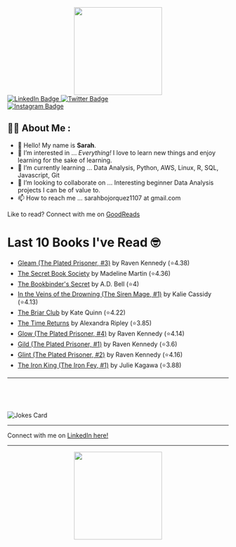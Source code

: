 
<div id="header" align="center">
  <img src="https://media.giphy.com/media/h8mSIeTWzDFooj3hgT/giphy.gif" width="200"/>
</div>

<div id="badges">
  <a href="https://www.linkedin.com/in/sarahjbojorquez/">
    <img src="https://img.shields.io/badge/LinkedIn-blue?style=for-the-badge&logo=linkedin&logoColor=white" alt="LinkedIn Badge"/>
  </a>

  <a href="https://twitter.com/Sarahjbojorquez">
    <img src="https://img.shields.io/badge/Twitter-green?style=for-the-badge&logo=twitter&logoColor=white" alt="Twitter Badge"/>
  </a>
</div>

 <a href="https://www.instagram.com/sarahjbojorquez/">
    <img src="https://img.shields.io/badge/Instagram-blueviolet?style=for-the-badge&logo=Instagram&logoColor=white" alt="Instagram Badge"/>
  </a>
<div></div>
<div></div>

## :woman_technologist: About Me :

- 👋 Hello!  My name is **Sarah**.
- 👀 I’m interested in ... *Everything!* I love to learn new things and enjoy learning for the sake of learning.
- 🌱 I’m currently learning ... Data Analysis, Python, AWS, Linux, R, SQL, Javascript, Git
- 💞️ I’m looking to collaborate on ... Interesting beginner Data Analysis projects I can be of value to.
- 📫 How to reach me ... sarahbojorquez1107 at gmail.com

Like to read? Connect with me on <a href="https://www.goodreads.com/user/show/97230998-sarah-bojorquez-lopez">GoodReads</a>
<div></div>
<div></div>

# Last 10 Books I've Read 🤓
<!-- GOODREADS-LIST:START -->
- [Gleam (The Plated Prisoner, #3)](https://www.goodreads.com/review/show/7668348653?utm_medium=api&utm_source=rss) by Raven Kennedy (⭐️4.38)
- [The Secret Book Society](https://www.goodreads.com/review/show/7668361786?utm_medium=api&utm_source=rss) by Madeline  Martin (⭐️4.36)
- [The Bookbinder&apos;s Secret](https://www.goodreads.com/review/show/7668359671?utm_medium=api&utm_source=rss) by A.D. Bell (⭐️4)
- [In the Veins of the Drowning (The Siren Mage, #1)](https://www.goodreads.com/review/show/7668355980?utm_medium=api&utm_source=rss) by Kalie Cassidy (⭐️4.13)
- [The Briar Club](https://www.goodreads.com/review/show/7668354543?utm_medium=api&utm_source=rss) by Kate Quinn (⭐️4.22)
- [The Time Returns](https://www.goodreads.com/review/show/7668350336?utm_medium=api&utm_source=rss) by Alexandra Ripley (⭐️3.85)
- [Glow (The Plated Prisoner, #4)](https://www.goodreads.com/review/show/7668348424?utm_medium=api&utm_source=rss) by Raven Kennedy (⭐️4.14)
- [Gild (The Plated Prisoner, #1)](https://www.goodreads.com/review/show/7668176454?utm_medium=api&utm_source=rss) by Raven Kennedy (⭐️3.6)
- [Glint (The Plated Prisoner, #2)](https://www.goodreads.com/review/show/7668177231?utm_medium=api&utm_source=rss) by Raven Kennedy (⭐️4.16)
- [The Iron King (The Iron Fey, #1)](https://www.goodreads.com/review/show/7605522491?utm_medium=api&utm_source=rss) by Julie Kagawa (⭐️3.88)
<!-- GOODREADS-LIST:END -->

---

<p>&nbsp;</p>
<p>&nbsp;</p>

<img src="https://readme-jokes.vercel.app/api?hideBorder&theme=cobalt&qColor=%23944bcc&aColor=%23bbdb51" alt="Jokes Card" />
<div></div>
<div></div>

---

Connect with me on [LinkedIn here!](https://www.linkedin.com/in/sarahjbojorquez/)


---

<div align="center">
  <img src="https://media.giphy.com/media/dU6iSeuBBsN9OpTg5P/giphy.gif" width="200"/>
</div>
